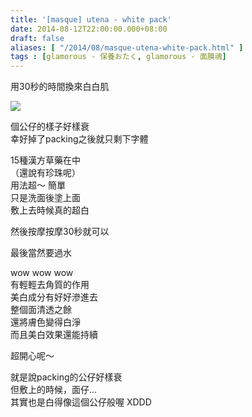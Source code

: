 ```yaml
---
title: '[masque] utena - white pack'
date: 2014-08-12T22:00:00.000+08:00
draft: false
aliases: [ "/2014/08/masque-utena-white-pack.html" ]
tags : [glamorous - 保養おたく, glamorous - 面膜魂]
---
```


用30秒的時間換來白白肌  

![](/images/utenawhitepack.jpg)

個公仔的樣子好樣衰  
幸好掉了packing之後就只剩下字體  
  
15種漢方草藥在中  
（還說有珍珠呢）  
用法超～ 簡單  
只是洗面後塗上面  
敷上去時候真的超白  

然後按摩按摩30秒就可以

最後當然要過水  
  
wow wow wow  
有輕輕去角質的作用  
美白成分有好好滲進去  
整個面清透之餘  
還將膚色變得白淨  
而且美白效果還能持續  
  
超開心呢～  
  
就是說packing的公仔好樣衰  
但敷上的時候，面仔...  
其實也是白得像這個公仔般喔 XDDD
